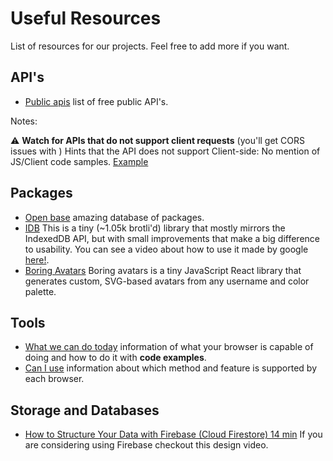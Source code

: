 # Useful Resources
List of resources for our projects. Feel free to add more if you want.


## API's

- [Public apis](https://github.com/public-apis/public-apis) list of free public API's.

Notes:

⚠️ **Watch for APIs that do not support client requests** (you'll get CORS issues with )
Hints that the API does not support Client-side: No mention of JS/Client code samples.
[Example](./API.Probably.not.Supporting.Client.Requests.jpg)

## Packages

- [Open base](https://openbase.com/) amazing database of packages.
- [IDB](https://github.com/jakearchibald/idb) This is a tiny (~1.05k brotli'd) library that mostly mirrors the IndexedDB API, but with small improvements that make a big difference to usability. You can see a video about how to use it made by google [here!](https://www.youtube.com/watch?v=VNFDoawcmNc).
- [Boring Avatars](https://www.npmjs.com/package/boring-avatars) Boring avatars is a tiny JavaScript React library that generates custom, SVG-based avatars from any username and color palette.

## Tools

 - [What we can do today](https://whatwebcando.today/) information of what your browser is capable of doing and how to do it with **code examples**.
 - [Can I use](https://caniuse.com/) information about which method and feature is supported by each browser. 

## Storage and Databases

- [How to Structure Your Data with Firebase (Cloud Firestore) 14 min](https://www.youtube.com/watch?v=haMOUb3KVSo) If you are considering using Firebase checkout this design video.
        